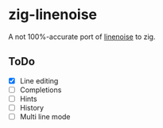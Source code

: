 # zig-linenoise

A not 100%-accurate port of [linenoise](https://github.com/antirez/linenoise) to zig.

## ToDo

- [x] Line editing
- [ ] Completions
- [ ] Hints
- [ ] History
- [ ] Multi line mode
